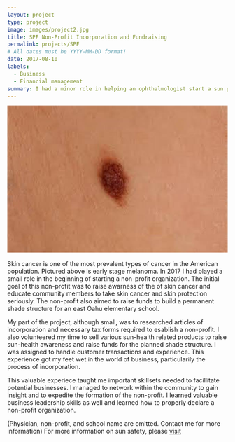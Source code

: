 ```yaml
---
layout: project
type: project
image: images/project2.jpg
title: SPF Non-Profit Incorporation and Fundraising
permalink: projects/SPF
# All dates must be YYYY-MM-DD format!
date: 2017-08-10
labels:
  - Business
  - Financial management
summary: I had a minor role in helping an ophthalmologist start a sun protection geared non-profit organization.
---
```

<img class="ui medium right floated rounded image" src="/images/symptoms.jpeg">

Skin cancer is one of the most prevalent types of cancer in the American population. Pictured above is early stage melanoma. In 2017 I had played a small role in the beginning of starting a non-profit organization. The initial goal of this non-profit was to raise awarness of the of skin cancer and educate community members to take skin cancer and skin protection seriously. The non-profit also aimed to raise funds to build a permanent shade structure for an east Oahu elementary school.

My part of the project, although small, was to researched articles of incorporation and necessary tax forms required to esablish a non-profit. I also volunteered my time to sell various sun-health related products to raise sun-health awareness and raise funds for the planned shade structure. I was assigned to handle customer transactions and experience. This experience got my feet wet in the world of business, particularily the process of incorporation.

This valuable experiece taught me important skillsets needed to facillitate potential businesses. I managed to network within the community to gain insight and to expedite the formation of the non-profit. I learned valuable business leadership skills as well and learned how to properly declare a non-profit organization.

(Physician, non-profit, and school name are omitted. Contact me for more information)
For more information on sun safety, please [visit](https://www.ncbi.nlm.nih.gov/books/NBK537164/)


